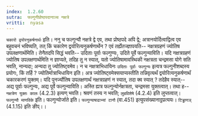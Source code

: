 ```yaml
---
index:  1.2.60
sutra:  फल्गुनीप्रोष्ठपदानाञ्च नक्षत्रे
vritti:  nyasa
---
```


`चकारो द्वयोरनुकर्षनार्थः` इति। ननु च फल्गुन्यौ नक्षत्रे द्वे एव, तथा प्रोष्ठपदे अपि द्वे; अत्रानयोर्दित्वाद्वित्व एव बहुवचनं भविष्यति, तत् किं चकारेण द्वयोरित्यनुकर्षणार्थेन ? एवं तर्ह्येतज्ज्ञापयति-- नक्षत्रग्रहणं ज्योतिष उपलक्षणार्थमिति। तेनैतदपि सिद्धं भवति-- उदिताः पूर्वाः फल्गुण्यः, उदिते पूर्वे फल्गुन्याविति। यदि नक्षत्रग्रहणं ज्योतिष उपलक्षणार्थमिति न ज्ञाप्यते, तदिह तु न स्यात्, यतो ज्योतिषामावस्थिकी नक्षत्रता चन्द्रमसा योगे सति भवति, नान्यदा; अन्यदा तु ज्योतिष्ट्वमेव। न च नक्षत्राभिधायिनः `उदिताः पूर्वाः फल्गुन्यः` इत्यत्र फल्गुनीशब्दस्य प्रयोगः, किं तर्हि ? ज्योतिर्मात्राभिधायिन इति। अत्र ज्योतिष्ट्वमेक्सयाप्यस्तीति तन्निवृत्यर्थं द्वयोरित्यनुकर्षणार्थं चकारकरणं युक्तम्। यदि पुनर्ज्योतिष
उपलक्षणार्थं नक्षत्रग्रहणं न स्यात्, तदा क्व स्यात् ? तदेहैव स्यात्-- अद्य पूर्वाः फल्गुन्यः, अद्य पूर्वे फल्गुन्याविति। अस्ति ह्यत्र फल्गुन्योर्नक्षत्रता, चन्द्रमसा युक्तत्वात्। तथा ह-- `नक्षत्रेण युक्तः कालः` (4.2.3) इत्यण् भवति। श्रवणं तस्य न भवति; `लुबविशेषे` (4.2.4) इति लुप्तत्वात्।
`फल्गुन्यौ माणविके` इति। फल्गुन्योर्जाते इति। `फल्गुन्याषाढाभ्यां टानौ` (वा.451) इत्युपसंख्यानाट्टप्रत्ययः। `टिड्ढाणञ्` (4.1.15) इति ङीप्।।


